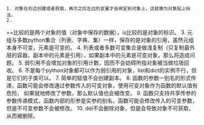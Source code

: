 
	1. 对象在右边创建或者获取，再次之后左边的变量才会绑定到对象上，这就像为对象贴上标注。
	2. 
==比较的是两个对象的值（对象中保存的数据），is比较的是对象的标识。
	3. 
元组与多数python集合（列表、字典、集）一样，保存的是对象的引用，虽然元组本身不可变，元素是可变的。
	4. 
列表或者多数可变集合是做浅复制（只复制最外层的容器，副本中的元素是引用），如果副本中的元素是可变对象，那么将造成问题。
	5. 
弱引用不会增加对象的引用计数，因而不会妨碍所指对象被当做垃圾回收。
	6. 
不是每个python对象都可以作为弱引用的对象，list和dict的实例不行，但是它们的子类可以。
	7. 
简单的赋值不会创建副本。
	8. 
函数的参数一别名的形式传递，函数可能会修改通过参数传入的可变对象，使用可变对象作为函数的默认值有危险， 如果就地修改了参数，那么默认值也会被改变。
	9. 
函数只支持共享传参的参数传递模式，函数内部的形参是实参的别名，函数可能会修改传入的可变参数，但是不可变参数不会被修改。
	10. 
del不会删除对象，但是会导致对象不可获取，从而被删除。

